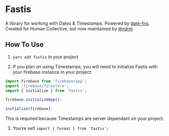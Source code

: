 # Fastis

A library for working with Dates & Timestamps. Powered by [date-fns](https://date-fns.org/). Created for Human Collective, but now maintained by [@rdrnt](https://github.com/rdrnt).

## How To Use

1. `yarn add fastis` in your project

2. If you plan on using Timestamps, you will need to initialize Fastis with your firebase instance in your project:

```js
import firebase from 'firebase/app';
import 'firebase/firestore';
import { initialize } from 'fastis';

firebase.initializeApp();

initialize(firebase);
```

This is required because Timestamps are server dependant on your project.

3. You're set! `import { format } from 'fastis';`
